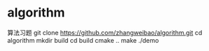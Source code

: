 # algorithm
算法习题
git clone https://github.com/zhangweibao/algorithm.git
cd algorithm
mkdir build
cd build
cmake ..
make
./demo
